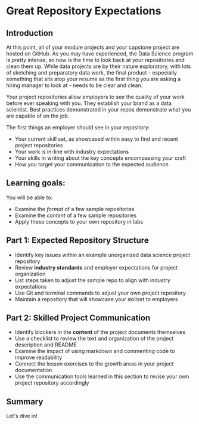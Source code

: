 # Great Repository Expectations

## Introduction

At this point, all of your module projects and your capstone project are hosted on GitHub. As you may have experienced, the Data Science program is _pretty_ intense, so now is the time to look back at your repositories and clean them up. While data projects are by their nature exploratory, with lots of sketching and preparatory data work, the final product - especially something that sits atop your resume as the first thing you are asking a hiring manager to look at - needs to be clear and clean. 

Your project repositories allow employers to see the quality of your work before ever speaking with you. They establish your brand as a data scientist. Best practices demonstrated in your repos demonstrate what you are capable of on the job.

The first things an employer should see in your repository:
- Your current skill set, as showcased within easy to find and recent project repositories
- Your work is in-line with industry expectations
- Your skills in writing about the key concepts encompassing your craft
- How you target your communication to the expected audience

## Learning goals:

You will be able to:

- Examine the _format_ of a few sample repositories 
- Examine the _content_ of a few sample repositories 
- Apply these concepts to your own repository in labs

## Part 1: Expected Repository Structure

-  Identify key issues within an example unorganized data science project repository
-  Review **industry standards** and employer expectations for project organization
-  List steps taken to adjust the sample repo to align with industry expectations
-  Use Git and terminal commands to adjust your own project repository
-  Maintain a repository that will showcase your skillset to employers

## Part 2: Skilled Project Communication

- Identify blockers in the **content** of the project documents themselves
- Use a checklist to review the text and organization of the project description and README
- Examine the impact of using markdown and commenting code to improve readability
- Connect the lesson exercises to the growth areas in your project documentation
- Use the communication tools learned in this section to revise your own project repository accordingly


## Summary
Let's dive in!
